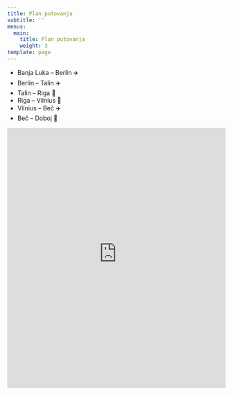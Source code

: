 ```yaml
---
title: Plan putovanja
subtitle: ''
menus:
  main:
    title: Plan putovanja
    weight: 3
template: page
---
```

* Banja Luka – Berlin ✈️
* Berlin – Talin ✈️
* Talin – Riga 🚌
* Riga – Vilnius 🚌
* Vilnius – Beč ✈️
* Beč – Doboj 🚌

<iframe src="https://euphoric-voyage.travelmap.net" 
	 width="100%" 
	 height="600" 
	 frameborder="0" 
	 allowfullscreen>
</iframe>
